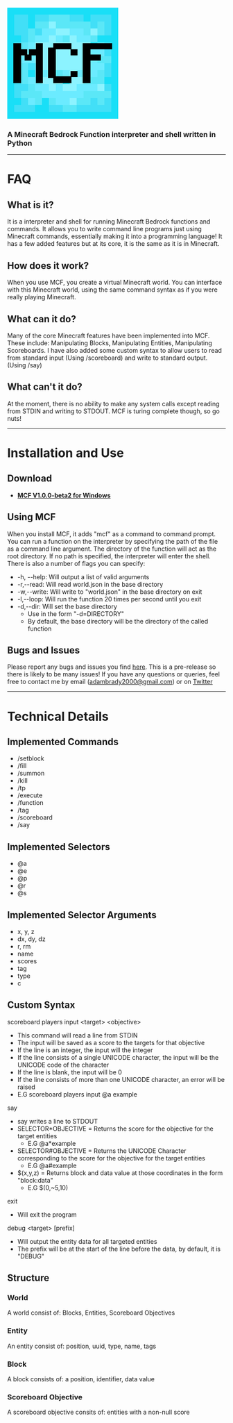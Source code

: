 ![Logo](icon.png "Logo")
### A Minecraft Bedrock Function interpreter and shell written in Python
***
# FAQ
## What is it?
It is a interpreter and shell for running Minecraft Bedrock functions and commands. It allows you to write command line programs just using Minecraft commands, essentially making it into a programming language! It has a few added features but at its core, it is the same as it is in Minecraft.

## How does it work?
When you use MCF, you create a virtual Minecraft world. You can interface with this Minecraft world, using the same command syntax as if you were really playing Minecraft.

## What can it do?
Many of the core Minecraft features have been implemented into MCF. These include: Manipulating Blocks, Manipulating Entities, Manipulating Scoreboards. I have also added some custom syntax to allow users to read from standard input (Using /scoreboard) and write to standard output. (Using /say)

## What can't it do?
At the moment, there is no ability to make any system calls except reading from STDIN and writing to STDOUT. MCF is turing complete though, so go nuts!
***
# Installation and Use
## Download 
- **[MCF V1.0.0-beta2 for Windows](https://github.com/byAdam/MCF/releases/tag/V1.0.0-beta2)**

## Using MCF
When you install MCF, it adds "mcf" as a command to command prompt. 
You can run a function on the interpreter by specifying the path of the file as a command line argument. The directory of the function will act as the root directory. If no path is specified, the interpreter will enter the shell.
There is also a number of flags you can specify:
- -h, --help: Will output a list of valid arguments
- -r,--read: Will read world.json in the base directory
- -w,--write: Will write to "world.json" in the base directory on exit
- -l,--loop: Will run the function 20 times per second until you exit
- -d,--dir: Will set the base directory
  - Use in the form "-d=DIRECTORY"
  - By default, the base directory will be the directory of the called function

## Bugs and Issues
Please report any bugs and issues you find [here](https://github.com/byAdam/MCF/issues). This is a pre-release so there is likely to be many issues! If you have any questions or queries, feel free to contact me by email (adambrady2000@gmail.com) or on [Twitter](https://twitter.com/byAdam_Net)
***
# Technical Details

## Implemented Commands
- /setblock
- /fill
- /summon 
- /kill
- /tp
- /execute
- /function
- /tag
- /scoreboard
- /say

## Implemented Selectors
- @a
- @e
- @p
- @r
- @s

## Implemented Selector Arguments
 - x, y, z
 - dx, dy, dz
 - r, rm
 - name
 - scores
 - tag
 - type
 - c

## Custom Syntax
scoreboard players input \<target> \<objective>
- This command will read a line from STDIN
- The input will be saved as a score to the targets for that objective
- If the line is an integer, the input will the integer
- If the line consists of a single UNICODE character, the input will be the UNICODE code of the character
- If the line is blank, the input will be 0
- If the line consists of more than one UNICODE character, an error will be raised
- E.G scoreboard players input @a example

say
- say writes a line to STDOUT
- SELECTOR\*OBJECTIVE = Returns the score for the objective for the target entities
  - E.G @a\*example
- SELECTOR#OBJECTIVE = Returns the UNICODE Character corresponding to the score for the objective for the target entities
  - E.G @a#example
- $(x,y,z) = Returns block and data value at those coordinates in the form "block:data"
  - E.G $(0,~5,10)

exit
- Will exit the program

debug \<target> \[prefix]
- Will output the entity data for all targeted entities
- The prefix will be at the start of the line before the data, by default, it is "DEBUG"

## Structure
### World
A world consist of: Blocks, Entities, Scoreboard Objectives
### Entity
An entity consist of: position, uuid, type, name, tags
### Block
A block consists of: a position, identifier, data value
### Scoreboard Objective
A scoreboard objective consits of: entities with a non-null score
